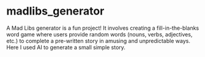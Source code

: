 # madlibs_generator

A Mad Libs generator is a fun project! It involves creating a fill-in-the-blanks word game where users provide random words (nouns, verbs, adjectives, etc.) to complete a pre-written story in amusing and unpredictable ways. Here I used AI to generate a small simple story.
